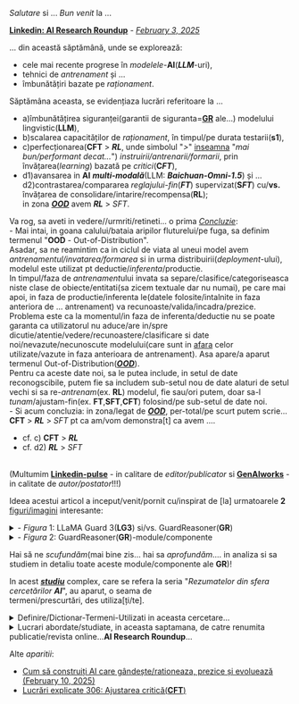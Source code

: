 *Salutare* si ... *Bun venit* la ...  

 [**Linkedin: AI Research Roundup**](https://www.google.com/search?q=AI+Research+Roundup&rlz=1C1CHBF_enRO1132RO1132&oq=AI+Research+Roundup&gs_lcrp=EgZjaHJvbWUyBggAEEUYOTIGCAEQRRg8MgYIAhBFGDwyBggDEEUYPNIBCTE3NTBqMGoxNagCCLACAQ&sourceid=chrome&ie=UTF-8) - <a href="https://arxiv.org/html/2501.18492"><i>February 3, 2025</i></a>

... din această săptămână,  unde se explorează:
 - cele mai recente progrese în *modelele*-**AI**(***LLM***-uri),
 - tehnici de *antrenament* și ...
 - îmbunătățiri bazate pe *raționament*. 

Săptămâna aceasta, se evidențiaza lucrări referitoare la ...
 - a)îmbunătățirea siguranței(garantii de siguranta=[**GR**](https://powerdrill.ai/discover/summary-guardreasoner-towards-reasoning-based-llm-cm6l9025xl1x507s3cdkjvx16) ale...) modelului lingvistic(**LLM**),
 - b)scalarea capacităților de *raționament*, în timpul/pe durata testarii(**s1**),
 - c)perfecționarea(**CFT** > ***RL***, unde simbolul "*>*" [inseamna](https://fliphtml5.com/okzbn/guim/DIDACTICA_MATEMATICII_-_Monica_Purcaru.pdf_%C2%B7_versiunea_1_%281%29/) "*mai bun/performant decat...*") *instruirii/antrenarii/formarii*, prin învățarea(*learning*) bazată pe *critici*(**C*FT***),
 - d1)avansarea in **AI** ***multi-modală***(LLM: ***Baichuan-Omni-1.5***) și ...<br/>d2)contrastarea/compararea *reglajului-fin*(***FT***) supervizat(**S*FT***) cu/**vs.** învățarea de consolidare/intarire/recompensa(**RL**); <br/>in zona [***OOD***](https://encord.com/blog/what-is-out-of-distribution-ood-detection/) avem ***RL*** > *SFT*. 

Va rog, sa aveti in vedere//urmriti/retineti... o prima <ins>*Concluzie*</ins>:
<br/> - Mai intai, in goana calului/bataia aripilor fluturelui/pe fuga, sa definim termenul "**OOD** - Out-of-Distribution".
<br/>Asadar, sa ne reamintim ca in ciclul de viata al uneui model avem *antrenamentul/invatarea/formarea* si in urma distribuirii(*deployment*-ului), modelul este utilizat pt deductie/*inferenta*/productie.
<br/>In timpul/faza de *antrenament*ului invata sa separe/clasifice/categoriseasca niste clase de obiecte/entitati(sa zicem textuale dar nu numai), pe care mai apoi, in faza de productie/inferenta le(datele folosite/intalnite in faza anteriora de ... antrenament) va recunoaste/valida/incadra/prezice.
<br/>Problema este ca la momentul/in faza de inferenta/deductie nu se poate garanta ca utilizatorul nu aduce/are in/spre dicutie/atentie/vedere/recunoastere/clasificare si date noi/nevazute/necunoscute modelului(care sunt in <ins>afara</ins> celor utilizate/vazute in faza anterioara de antrenament). Asa apare/a aparut termenul Out-of-Distribution([***OOD***](what-is-out-of-distribution-ood-detection)).
<br/>Pentru ca aceste date noi, sa le putea include, in setul de date reconogscibile, putem fie sa includem sub-setul nou de date alaturi de setul vechi si sa re-*antrenam*(ex. **RL**) modelul, fie sau/ori putem, doar sa-l *tunam*/ajustam-fin(ex. **FT**,**SFT**,**CFT**) folosind/pe sub-setul de date noi.
<br/> - Si acum concluzia: in zona/legat de [***OOD***](https://arxiv.org/pdf/2308.10261), per-total/pe scurt putem scrie... **CFT** > ***RL*** > *SFT* pt ca am/vom demonstra[t] ca avem ....<br/>

  - cf. c)  **CFT** > ***RL***
  - cf. d2) ***RL*** > *SFT*

<br>(Multumim [**Linkedin-pulse**](https://www.linkedin.com/pulse/ai-research-roundup-safety-scaling-multimodal-breakthroughs-dynuf) - in calitare de *editor/publicator* si [**GenAIworks**](https://www.linkedin.com/company/genaiworks/?lipi=urn%3Ali%3Apage%3Ad_flagship3_pulse_read%3Bqdtvwz5hT727bPTetmJkQA%3D%3D) - in calitate de *autor/postator*!!!)

Ideea acestui articol a inceput/venit/pornit cu/inspirat de [la] urmatoarele **2** [figuri/imagini](https://arxiv.org/html/2501.18492) interesante:

<details>
 <summary> - <i>Figura</i> 1: LLaMA Guard 3(<b>LG3</b>) si/vs. GuardReasoner(<b>GR</b>)</summary>
 
<img src="https://github.com/user-attachments/assets/ad261a21-29e0-4ecd-ad37-eb8249703cf5" width="95%" height="auto"><a href="https://arxiv.org/html/2501.18492"><br/>LLaMA Guard 3(LG3) si GuardReasoner([**GR**](https://www.youtube.com/watch?v=T253JQcwWNo&ab_channel=AIPapersDecodedPodcast))</a></img>

 - Figura 1: Demonstrații ale **LLaMA Guard 3(LG3)** (partea stângă) și GuardReasoner([**GR**](https://arxiv.org/html/2501.18492v1)) (partea dreaptă), concentrându-se în principal pe 3 aspecte/caracteristici:
    - (1) performanță(safe=siguranță vs. harmful=dăunător/păgubos/fără siguranță/nesigur; măsurarea scorului asupra predictiei: [**F1**-***score***](https://en.wikipedia.org/wiki/F-score)),
    - (2) explicabilitate(prezenta sau/ori/vs. nu/inexistenta...explicatiilor/rationamentului/demonstratiei sau pasilor/modului de gandire/schema sau arhitectura cognitivă) și
    - (3) generalizare(tendinta de a fi categorial/prezinta si incadreaza-in anumite clase invatate sau/ori/vs.... nu/fara categorisire/necategorisit).
<br/>Eșantionăm acest caz din WildGuardTest (Han și colab.,2024) set de date.


Asadar *Figura 1* ne arata o evaluare-comparativa!

</details>
<details>
 <summary> - <i>Figura</i> 2: GuardReasoner(<b>GR</b>)-module/componente</summary>
 
<img src="https://arxiv.org/html/2501.18492v1/extracted/6167045/7_overall.png" width="95%" height="auto"><a href="https://arxiv.org/html/2501.18492v1/extracted/6167045/7_overall.png">GuardReasoner</a></img>

 - Figura 2: GuardReasoner([**GR**](http://paperreading.club/page?id=280945)) constă/este alcatuit din trei(**3**) module/componente: 

  - (1) Reasoning Data Synthesis([**RDS**](https://aclanthology.org/2024.lrec-main.900.pdf)),
  - (2) Reasoning-SFT(ℳ [**R-SFT**](https://sebastianraschka.com/blog/2025/understanding-reasoning-llms.html)) și
  - (3) Hard Sample DPO([**HS-DPO**](https://www.threads.net/@theturingpost/post/DFgdZq7MRJ_)).

Hai sa analizam pe rand (sa despicam firu' in 3 ! :) aceste componente ...

   - (1) În primul rând(**RDS**), **GPT-4o** este folosit pentru a crea/genera/sintetiza date de raționament([***GuardReasonerTrain***](https://github.com/yueliu1999/GuardReasoner/blob/main/train/README.md)) introducând promptul utilizatorului, răspunsul modelului țintă și adevărul de la sol/fata locului.
   - (2) Apoi, modelul de bază este antrenat de **R-SFT** pe acest set de date(sintetizat/generat cu ***RDS*** la pasul 1 al conductei de procesare, **GR**-pipeline) pentru a dezvolta modelul de raționament ℳ<sub><b>R-SFT</b></sub>
   - (3)ℳ<sub><b>R-SFT</b></sub> produce **k**-ieșiri pentru a identifica eșantioanele ambigue cu răspunsuri atât corecte, cât și incorecte.
     <br/>Diferite modele de raționament, care sunt antrenate pe diferite subseturi ale datelor de raționament, sunt utilizate pentru a îmbunătăți diversitatea acestor eșantioane și se aplică o abordare de ansamblu.
     <br/>În cele din urmă, **HS-DPO** este efectuat pe aceste eșantioane ambigue, selectând rezultate corecte ca date pozitive și pe cele incorecte ca date negative, cu accent pe eșantioane dure prin ponderarea celor cu mai multe erori.
     <br/>În acest fel, îl ghidăm pe ***GuardReasoner*** să învețe să raționeze.

</details>

Hai să ne *scufundăm*(mai bine zis... hai sa *aprofundăm*.... in analiza si sa studiem in detaliu toate aceste module/componente ale **GR**)!

In acest [***studiu***](https://www.linkedin.com/pulse/ai-research-roundup-safety-scaling-multimodal-breakthroughs-dynuf/) complex, care se refera la seria "*Rezumatelor din sfera cercetărilor **AI***", au aparut, o seama de <br/>termeni/prescurtări, des utiliza[ți/te].

<details>
 <summary>Definire/Dictionar-Termeni-Utilizati in aceasta cercetare...</summary>

<hr/>

Pentru inceput, in vederea intelegerii, cu usurinta, a acestui articol/săptămânal, vom trece in revistă, cativa dintre termenii utilizati:

<details>
 <summary><b>LLM</b> & <b>VML</b></summary>

 <hr/>
 
 - [**LLM**](https://en.wikipedia.org/wiki/Large_language_model) - Large Language Model = Modele mari de Limbaj(scalate la diverse marimi/scale/scalari **1B**, **3B**, **8B**, **...**).
   <br/>Un *model de limbă/Limbaj mare* (**LLM**) este un tip de model de învățare automată(**ML**) conceput pentru sarcini de procesare a limbajului natural(**NLP**), cum ar fi generarea limbajului.
   <br/>**LLM**-urile sunt modele lingvistice cu mulți parametri și sunt instruite/antrenate/invatate/formate cu învățare auto-supravegheată([**SAL**](https://en.wikipedia.org/wiki/Supervised_learning)) pe o cantitate mare de text.<br/>
 
 - [**VML**](https://encord.com/blog/vision-language-models-guide/) - Vision-Language Models = Modele Vizuale de Limbaj .<br/>
 Aceste modele(**VML**) pot procesa și înțelege modalitățile de limbaj (text) și viziune (imagine) simultan pentru a efectua sarcini avansate de limbaj-viziune/vizual, cum ar fi *răspunsul la întrebări vizuale* ([**VQA**](https://vision-explorer.allenai.org/visual_question)), *subtitrărea imaginilor* și *căutarea text-la-imagine*;
 <br/> Aceste modele pot fi folosite(in mod repetat/recursiv) si in cazul *video*/*videoclip*-urilor, dat fiind faptul ca un *video* este o insiruire de mai multe cadre/imagini(*sprite*-uri). Deci video=**{**imagini**}**.

<hr/>

</details>

<details>
 <summary><b>FT</b> & <b>SFT</b> & <b>CFT</b>, <b>RL</b>, <b>OOD</b></summary>

 <hr/>
 
 - [**FT**](https://en.wikipedia.org/wiki/Fine-tuning_(deep_learning)) = Fine-Tuning = reglare/Tunare-Fina.
   <br/>În *învățarea-profundă*([**DL**](https://en.wikipedia.org/wiki/Fine-tuning_(deep_learning))) , *reglarea-fină*([**FT**](https://www.linkedin.com/pulse/building-fine-tuning-large-language-model-generative-ai-tazkera-haque-y8bcc/)) este o abordare/varianta a *transferului-de-învățare*, varianta în care, *parametrii-unui-model*(**LLM**) de *rețea-neuronală*([**NN**](https://en.wikipedia.org/wiki/Neural_network)) **pre-antrenată**, sunt antrenați/invațați/acordați/modificați/ajustați, pe/la *date-<ins>noi</ins>*.
   <br/>*Reglarea-fină*([**FT**](https://www.google.com/search?sca_esv=744faba34f407743&rlz=1C1CHBF_enRO1132RO1132&sxsrf=AHTn8zrr0TLZFmUEEwoawJ0AwF5IOI0fkA:1738759617183&q=.avi+fine+tuning+ai+model+llm&udm=2&fbs=ABzOT_BYhiZpMrUAF0c9tORwPGls0vqphpL9nGKy0PrLJqseLh0EQ6IW_YF9DHIKeRA2FImZJj7_nGLmr0IdZilOghZzNgMFk3aJ_aCLgBcYPfMMnTtkxvIFSifbF8fUw2Jv7wsjn4EFAru9uCvKItEWlh6Msc2bc_waqIcpbvO3hgkPwNEnEn1FFfLcV0CGEYhkFgRYo-ax&sa=X&ved=2ahUKEwih1tOqyKyLAxVcVfEDHfgkAi0QtKgLegQIDBAB&biw=1920&bih=911&dpr=1)) se poate face pe <ins>întreaga</ins> *rețea-neuronală*(**NN**), sau doar pe un *<ins>subset-de-straturi</ins>* ale *acesteia*(**NN**), caz în care, *straturile*, care *<ins>nu</ins> sunt reglate-fin*(**FT**), sunt „*înghețate*”(adică, acele *straturi*, [rămân](https://dexonline.ro/definitie/r%C4%83m%C3%AEn/701200) *<ins>ne</ins>modificate*/*<ins>nu</ins> sunt modificate*, în timpul *retro-propagarii*).
   <br/>Un *model*(**LLM**) poate fi, de asemenea, *<ins>mărit</ins>* cu „*adaptoare*”, care constau din/au mult-mai-puțini *parametrii*, decât *modelul-original*(**LLM**) și  care(**LLM**), apoi este reglat-fin(**FT**), într-un mod eficient(*Parameter-Efficient-Fine-Tuning*=**PEFT**), din punct de vedere(d.p.d.v.) al *parametrilor* sai, prin reglarea/ajustarea/acordarea *greutăților-adaptoarelor*(a se vedea si... Implementarea/ajustarea-**PEFT** eficienta prin *Low-Rank Adaptation*=**LoRA**) și/dar lăsând, restul *greutăților-modelului*(**LLM**), *înghețate(neschimbate)*.<br/>

[***Note***](https://developers.cloudflare.com/workers-ai/):

<details>
 <summary> - despre...metoda-<b>FT</b>, <b><ins>LoRA</ins></b></summary> 

 <hr/>

  - [Low-Rank Adaptation ↗ Adaptare de rang scăzut(**LoRA**)](https://blog.cloudflare.com/fine-tuned-inference-with-loras) este o metodă-specifică de reglare-fină(**FT**), care poate fi aplicată la diferite arhitecturi de model, nu doar **LLM**-urilor.
<br/>Este obișnuit ca greutățile modelului pre-antrenate să fie direct modificate sau îmbinate cu greutăți suplimentare de reglare-fină(**FT**) în metodele tradiționale de reglare-fină(**FT**).
<br/>**LoRA**, pe de altă parte, permite ca greutățile de reglare-fină(**FT**) și modelul pre-antrenat să rămână separate, iar modelul pre-antrenat să rămână neschimbat.
<br/>Rezultatul final este că puteți antrena *anumite* modele(incluzand aici si sub-categoria **LLM**-uri... si numai daca acestea *poseda* aceasta capabilitate..!) pentru...
    - a fi mai *precise* la anumite sarcini(**tasks***), cum ar fi generarea-de-cod,
    - a avea o anumită *personalitate* sau pentru...
    - generarea de imagini într-un anumit *stil*.

<br/>**LoRA** poate fi privita ca o *capabilitate/caracteristica/facilitate/optiune*, pe zona de competenta, **FT**,  atribuita/a unui model sau **LLM**.
<br/>Astfel, putem afirma/infirma despre un model/**LLM** ca poseda/prevede sau nu **LORA**...sau cu alte cuvinte, am mai putea spune ... "{cutare model/**LLM**) este **LoRA Enabled**

<hr/>

</details>

si separat/suplimentar, ...

<details>
 <summary> - despre facilitatea... <b><ins>Function-calling</ins></b></summary>

<hr/>
 
  - [**Function-calling ↗ Apelarea funcției**](https://developers.cloudflare.com/workers-ai/function-calling/) le permite oamenilor să utilizeze modele-de-limbaj-mari (**LLM**) și să utilizeze *răspunsul/iesirea* modelului(**LLM**-ului) pentru a executa-*funcții* sau a interacționa-cu *API*-*uri-externe.
<br/>Dezvoltatorul definește de obicei un set-de-*funcții* și schema-de-intrare(in joc/rol) necesară pentru fiecare *funcție* in parte, pe care o numim **tools**.
<br/>Apoi, modelul(**LLM**-ul) înțelege în mod inteligent, când trebuie să efectueze un apel-de-instrument(**Function-calling** of **tool**) și returnează o *ieșire-JSON*(*raspuns*) pe care utilizatorul trebuie să o alimenteze către o altă *funcție* sau *API*.
<br/>În esență, **Function-calling/Apelarea-funcției** vă permite să efectuați <ins>acțiuni(descrise de *functii**)</ins> cu **LLM**-uri executând *cod* sau efectuând apeluri-*API* suplimentare.

<br/>***Function-calling*** este o *capabilitate/caracteristica/facilitate/optiune* atribuita/a **LLM**-ului, adica spunem... "{cutare-**LLM**} are sau nu are facilitatea **Function-calling**" sau uneori, mai putem spune, in urmatorul fel .... "{cutare-**LLM**} [nu] este **Function-calling Enabled**"  

<hr/>

</details>

<br/>
   
 - [**SFT**](https://huggingface.co/docs/trl/sft_trainer) = Supervised Fine-Tuning = reglare-Fină Supravegheată(Etichetată/Clasificată/Categorisită corespunzator).
   <br/>*Tunajul/Reglajul-fin(**FT**) supravegheat*(**S*FT***) este utilizat, în mod obișnuit, pt **antrenarea** *model*elor de limbaj(**LLM**), in a <ins>imita</ins>|<ins>cauta</ins>&<ins>reda</ins> *răspunsurile*-*adnotate*(etichetate), la instrucțiunile/regulile/cerintele/task-urile date/incredintate/cerute.<br/>



 - [**CFT**](https://arxiv.org/pdf/2501.17703?) = Critique Fine-Tuning = reglare-Fină Critică.
   <br/>*Tunarea/Reglarea-Fină(**FT**) Critică*([**C*FT***](https://www.youtube.com/watch?v=GN-vfsgymOk&ab_channel=Keyur)), este o strategie, în care *model*ele(**LLM**), învață să *critice*(se face o analiză profundă pt. a găsi un răspuns/o etichetare tranșant[ă]), răspunsurile zgomotoase(care d.p.d.v al sarcinii, sunt...partial|>**100%** sau total|=**100%** greșite/incorecte=adica raspunsurile care au/poseda un **grad**=**procent**=**?** ***%*** de **incorectitdine**), mai degrabă/în loc să/decât să le *imite*... pe cele corecte(total-corecte=**100%** *corecte* = **0%** *incorecte*).
    <br/>Inspirat de *învățarea-umană*(procese care pun accent pe gândirea critică), [**C*FT***](https://github.com/TIGER-AI-Lab/CritiqueFineTuning) încurajează analiza mai profundă și nenuanțat(ă) - de înțelegere — trăsături adesea trecute cu vederea de către standardul **S*FT***(**C*FT*** > **S*FT***).
    <br/>Asadar,  Critique Fine-Tuning (**C*FT***) - propune o schimbare de paradigmă, în formarea LLM-ului, în care modelele, *învață* să <ins>critice</ins>, mai degrabă *decât*, să <ins>imite</ins>!
<hr/>

 - [**RL**](https://en.wikipedia.org/wiki/Reinforcement_learning)  = Reinforcement Learning = învățăre prin consolidare/întărire(cu o recompensă bazată pe rezultate).
   <br/>*învățare prin întărire* -este un termen provenit din- psihologie(a se vedea subiectele [*întărire*](https://en.wikipedia.org/wiki/Reinforcement) și [*condiționare operantă*](https://en.wikipedia.org/wiki/Operant_conditioning)).
   <br/><br/>Încadrarea tipică a unui scenariu de *învățare prin întărire*([**RL**](https://en.wikipedia.org/wiki/Reinforcement_learning)):<br/>
   - un [agent](https://upload.wikimedia.org/wikipedia/commons/thumb/1/1b/Reinforcement_learning_diagram.svg/500px-Reinforcement_learning_diagram.svg.png) întreprinde **acțiuni** într-un *mediu*, care sunt
     - interpretate/evaluate/observate/recompensate/[răsplătite](https://dexonline.ro/definitie/par%C3%A0nd%C4%83r%C4%83t/534761) ca-o/într-o <ins>*recompensă*</ins> și
     - reprezentate de o *stare*,
     care sunt transmise <ins>agentului</ins>.

   *Învățarea prin consolidare*(**RL** ) este o zonă interdisciplinară a **învățării automate(ML**)** și a **controlului optim**, preocupată de(care se ocupa de_ modul în care un <ins>agent-inteligent</ins> ar trebui să ia **acțiuni** într-un *mediu-dinamic* pentru a maximiza un <ins>*semnal-de-recompensă*</ins>.
   <br/>*Învățarea prin consolidare/intarire*(**RL**) este una dintre cele trei(3) paradigme/modele/posibilitati/variante de bază(principale) ale ***învățării automate(ML)***, alături de **învățarea-Supervizată/Supravegheată/Etichetată**(**SL** = *Supervised-Learning*) și de **învățarea-neSupravegheată/nesupervizată/neEtichetată**(**unSL** = *unSupervised-Learning*). Asadar, In **ML**, avem deci 3 paradigme de invatare, clasice/traditionale : {**RL**,**SL**,**unSL**}( <br/>

<hr/>

  - [**OOD**](https://paperswithcode.com/task/ood-detection) = ***Out***-*Of*-**Distribution** = ([detectia](https://www.sciencedirect.com/science/article/abs/pii/S0950705125000231)) în(*Of*)-afara(***Out***)-Distribuției(**Distribution**).
   <br/>*Detectarea Out of Distribution*([**OOD**](https://www.unitbv.ro/documente/cercetare/doctorat-postdoctorat/sustinere-teza/2022/CIUȘDEL_COSTIN/CiusdelC_rezumat_RO.pdf)) este sarcina de a *detecta-instanțe-de-date-textuale*, care *nu aparțin distribuției*, pe care a fost *instruit/invatat/antrenat/format* **clasificatorul**.
   <br/>***Datele***-**OOD** sunt adesea denumite ***date***-„*nevăzute*”, deoarece *model*ul(**LLM**-ul) nu le-a *întâlnit/văzut* în timpul **antrenament***ului*.<br/>
   <br/>*Detectarea-**OOD*** este de obicei efectuată prin **antrenarea/invatarea/formarea** unui *model*(**LLM**), pentru a distinge între ***datele***-*în*-*Distribuție*(**ID = In-Distribution**), pe care *model*ul(**LLM**-ul) le-a *văzut* în timpul *antrenamentului* și **datele**-**OOD**, pe care <ins>*nu*</ins> le-a *văzut*.
   <br/>Acest lucru poate fi realizat folosind o varietate de *tehnici*, cum ar fi ***antrenarea***(separat/ă) a unui ***detector***-**OOD**,  ori ***modificarea***-**arhitecturii** sau modificarea [**funcției-de-pierdere**](https://ro.eitca.org/artificial-intelligence/eitc-ai-adl-advanced-deep-learning/advanced-computer-vision/convolutional-neural-networks-for-image-recognition/what-is-the-mathematical-formula-for-the-loss-function-in-convolution-neural-networks/), a modelului(**LLM**-ului), pentru a-l face(pe **LLM**), mai sensibil/senzorial/dependent, la ***datele***-**OOD**.<br/>  

 <hr/>
 
</details>   

<details>
 <summary><b>GR</b> & <b>GRT</b></summary>

 <hr/>
 
 - [**GR**](https://huggingface.co/papers/2501.18492) = [GuardReasoner](https://arxiv.org/html/2501.18492v1) = *model* de *Gardă* bazat pe *Raționament*(metodologia *GuardReasoner*; se trece de la ***imitatie*** la **garantii**).
   <br/>Pe măsură ce **LLM**-urile influențează, din ce în ce mai mult, siguranța aplicațiilor critice, asigurarea siguranței acestora, folosind balustrade/protectii, rămâne o provocare cheie/importanta.
   <br/>Această lucrare, propune *GuardReasoner*(**GR**), o nouă protecție pentru **LLM**, prin ghidarea/orientarea/formarea *model*ului de gardă***GM**), pentru a *învăța* să **raționeze**.
   <br/><br/> Concret: 
   <br/>-Creăm mai întâi *setul-de-date(dataset)* <ins>*GuardReasonerTrain*(**GRT**)</ins>, care constă din ***127K***-*mostre/esantioane* cu ***460K***-*pași-de-raționament*(*detaliați*).
   <br/>-Apoi, introducem raționamentul ***SFT*** pentru a <ins>debloca</ins> capacitatea de *raționament* a *model*elor de gardă(**GM**).
   <br/>-În plus, prezentăm un *eșantion-dur/dificil* de **DPO**(Direct Preference Optimization), pentru a le(**GM**-urilor) <ins>consolida/intari</ins> și mai mult, capacitatea de *raționament*.
   <br/><br/>În acest fel, *GuardReasoner*(**GR**) obține *performanțe mai bune*, in zona de *explicabilitate/descriere* și de *generalizare/necategorisire*.
   <br/>Experimente și analize ample pe ***13*** *etape-de-referință*, a ***3*** *sarcini-de-protecție*, demonstrează superioritatea acestuia(**GR**).
   <br/>În mod remarcabil, **GuardReasoner**-**8B**(**GR-8B**) depășește/intrece(ca performanta masurata(, *model*ul **GPT-4o+[CoT](https://learnprompting.org/docs/intermediate/chain_of_thought?srsltid=AfmBOopAoMbWL-h_oQrVQeHttPd3ZF9xB1c7nxBfe91RvbFJuLaDek9C)**, cu **5,74%** și *model*ul 
   <br/>**LLaMA Guard 3**-**8B**, cu **20,84%**, in ceea ce priveste, *scorul*-**F1**(în *medie*=*avg-F1*).
   <br/>Au fost lansate/furnizate *datele-de-antrenament/train-dataset*, *codul-sursa* și *modelele*-cu-diferite-scale*(**1B**, **3B**, **8B**) ale/din cadrul [GuardReasoner](https://github.com/yueliu1999/GuardReasoner/).<br/>

 - [**GRT**](https://huggingface.co/datasets/yueliu1999/GuardReasonerTrain) = GuardReasonerTrain = Setul de antrenare/antrenament(**train**) al modelului *GuardReasoner*([**GR**](https://github.com/yueliu1999/guardreasoner))
<br/>*GuardReasonerTrain* sunt *datele-de-instruire/train(dataset/ds-ul)* pentru **R-SFT** ale *GuardReasoner*([Cod](https://github.com/yueliu1999/GuardReasoner/): **GR**), așa cum este descris în lucrarea "[**GuardReasoner**](https://huggingface.co/papers/2501.18492): [***Towards Reasoning-based LLM Safeguards***](https://huggingface.co/papers/2501.18492)".
<br/>Iata aici modul de utilizare al acestui *GRT-dataset*(**GRT-ds**):
<pre>
  <code>
      from datasets import load_dataset
      
      # Login using e.g. `huggingface-cli login` to access this dataset
      ds = load_dataset("yueliu1999/GuardReasonerTrain")
  </code>
 </pre>

 
 <hr/>

 </details>

  <details>
 <summary><b>RDS</b> , <b>R_SFT</b></summary>

 <hr/>
 
 - [**RDS**](https://arxiv.org/abs/2403.02333) = Reasoning Data Synthesis = Sinteza Datelor de Raționament
   <br/>[*RDS*](https://arxiv.org/pdf/2403.02333) este un mod/o varianta/un modul/o varianta de abordare privind instruirea/invatarea/formarea/antrenarea pt indeplinirea sarcinilor-AI, in conformitate cu  metodologia *GuardReasoner*(**GR**).
   <br/> Sintetizarea/Generarea/Crearea datelor(noi) de raționament([RDS](https://arxiv.org/html/2412.08864v1)) de înaltă calitate, pentru formarea continuă, s-a dovedit a fi eficientă, în îmbunătățirea performanței, modelelor lingvistice mari(**LLM**).
   <br/> Cu toate acestea, abordările sintetice anterioare se luptă să extindă cu ușurință datele și să suporte costuri mari în urmărirea calității înalte.
   Va propun, spre intelegere, un caz de utilitate/o [lucrare-auxiliara](https://arxiv.org/pdf/2403.02333)...desigur, cu referinte catre *RDS*.
   <br/> În această [lucrare](https://arxiv.org/pdf/2403.02333), se propune **GSDP**(Graph-based Synthetic Data Pipeline), un cadru economic și scalabil, pentru sinteza datelor de raționament, de înaltă calitate.
   <br/> Inspirați de *graficele/grafurile/reteaua de cunoștințe/cunoaștere*, s-a extras *puncte de cunoștințe*, din *datele-semințe*, și s-a construit un *grafic/graf/retea-de-relații*, cu/intre *punctele de cunoaștere/cunoștințe*, pentru a explora interconexiunile/relatiile lor.
   <br/>Sa ne reamintim faptul ca, un [graf](https://ro.wikipedia.org/wiki/Graf) are relatii=muchii si noduri/puncte.
   <br/> Explorând *relațiile implicite, dintre cunoștințe*, aceasta metoda/model(**GSDP**), realizează de 255 ori(×), *extinderea/extrapolarea/cresterea* datelor.
   <br/> În plus, **GSDP**, condus de modele open-source, realizează o calitate a sintezei, comparabilă cu **GPT-4-0613**, menținând în același timp, costuri cu/de 100 ori(×), mai mici.
   <br/> Pentru a aborda, cea mai dificilă sarcină de raționament matematic, se prezentă setul de date(dataset/ds) ***GSDP-MATH***, care cuprinde peste ***1,91 milioane*** de perechi(*problema și răspuns(**QA**)*) matematice.
   <br/> După reglajul-fin(**FT**) pe ds-ul***GSDP-MATH***, modelul(LLM-ul) **GSDP-7B**(bazat pe LLM-ul de baza/de inceput/de plecare, **Mistral-7B**) atinge o precizie de **37,7%** la/pe benchmark-ul **MATH** și de **78,4%** pe/la benchmark-ul **GSM8K**, demonstrând eficacitatea acestei metode( **GSDP**).
   <br/> *Setul de date* și *modelele instruite* în această [lucrare]((https://arxiv.org/pdf/2403.02333)) sunt disponibile.

<hr/>

 - [**R-SFT**](https://www.invisible.co/blog/what-is-supervised-fine-tuning) = Reasoning Supervised Fine-Tuning = reglaj-Fin Supravegheat bazat pe/de Raționament(Reasoning: mod/modul/model de gândire-asemănătoare omului);
   <br/>Capacitatea/Abilitatea de a raționa, este crucială/extrem de importantă, pentru **LLM**-uri, permițându-le, să ***imite***, modelele de gândire, asemănătoare omului.
   <br/>[*R-SFT*](https://arxiv.org/pdf/2403.02333), este un mod/o varianta/un modul de abordăre, privind instruirea/invatare/formarea/antrenarea, pt indeplinirea sarcinilor(***tasks***)-**AI**, in conformitate cu  metodologia GuardReasoner(**GR**).
   <br/><br/> De ce este atât de importantă reglarea-fină(*FT*) supravegheată(*SFT*)?<br/>
<br/> Prețuiește *calitatea*datelor -asupra/in/vs.- dauna *cantității* de date<br/>
<br/>În primele zile ale **AI**, *cantitatea* de date domina.
<br/>Cu cât sunt mai multe date, cu atât performanța este mai bună – sau așa părea.
<br/>Dar, pe măsură ce modelele de bază continuă să crească în sofisticare, volumul de date(de unul singur/de la sine putere) nu mai garantează *relevanța* sau *utilitatea*.
<br/>De fapt, *cantitățile* excesive de date generice, pot dilua *performanța* unui model.<br/>
<br/>Acum, companiile care doresc să construiască produse *AI* diferențiate și de înaltă performanță își schimbă atenția către date țintite, de înaltă calitate — rolul exact al reglajului supervizat îl umple.
<br/>Reglarea-fină(*FT*) supravegheată(*SFT*) funcționează prin *antrenarea* modelelor pe *date-organizate*, specifice sarcinii, făcându-le adepți în manipularea aplicațiilor din lumea reală, cu impact ridicat.<br/>
<br/>Datele de înaltă calitate și diverse nu numai că îmbunătățesc *raționamentul* modelului, ci îi ajută pe modele să învețe nuanțe complexe, specifice sarcinilor.
<br/>Prin restrângerea a ceea ce contează, reglarea-fină(FT), optimizează modelele, pentru rezultate puternice și concentrate.<br/>

<hr/>

</details>

<details>
 <summary><b>DPO</b> & <b>HS-DPO</b></summary>

 <hr/>
 
 - [**DPO**](https://arxiv.org/abs/2305.18290) = Direct Preference Optimization = Optimizarea Directă a Preferințelor(pt mostre/esantioane/samples).
   <br/>În timp ce, *modelele lingvistice*(***LM***)-*nesupravegheate*(***unSLM***), la scară largă(**LLM**),adica **unSLLM**, *învață* cunoștințe generale ale lumii, marginea și unele abilități de *raționament*, iar obținerea unui *control-precis al comportamentului-lor*(**unSLLM**) este dificilă(din cauza naturii complet nesupravegheate a pregătirii lor).
<br/>Metodele de *dobândire/învațare* existente, a unei astfel de direcții(*nesupravegheate*), colectează etichete umane (de-o calitate relativă),atunci cand doriti să modelați generațiile și să ajustați ***LM***-ul-nesupravegheat(**unSLM**-ul), pentru a se alinia cu aceste preferințe, de multe ori, folosind/cu *învățare prin consolidare/intarire/recompensa(RL)* din *feedbackul(HF)*(recompensate de catre noi oamenii, ca urmare a raspunsului/rezultatului obtinut)-*uman*(***RLHF***).
<br/>Cu toate acestea, [***Reinforcement Learning from Human Feedback(RLHF)***](https://arxiv.org/html/2312.11819v2), este o procedură complexă și adesea instabilă, potrivită, mai întâi, unui *model-de-recompensă*(**RL**) care reflectă *preferințele umane*, și apoi, reglajului ***LM***ului-mare(**LLM**-ului) *nesupravegheat*(**unSLLM**), folosind *învățarea prin întărire*(**RL**), pentru a maximiza această *recompensă*, estimată, fără a devia, prea departe, de modelul original.
<br/>În această [lucrare](https://arxiv.org/abs/2305.18290), se introduce, o nouă parametrizare, a modelului de recompensă(**RL**), în/adusa ***RLHF***-ului, care permite, extragerea *optimu*lui corespunzător politicii în formă închisă, permițându-ne să rezolvăm, problema standardului ***RLHF***, doar cu o pierdere simplă/inerenta de *clasificare*(din cauza ca, procesul de clasificare, din perspectiva umana, in practica, este greoi in a-l efectua, cu o foarte mare precizie / exactitate).
<br/>Algoritmul rezultat, pe care îl numim *Direct Preference Optimization*([*DPO*](https://arxiv.org/pdf/2305.18290)), este stabil, performant și ușor din punct de vedere(d.p.d.v.) computațional(al calcului), eliminând necesitatea, eșantionării din ***LM**, în timpul reglajului-fin(**FT**), sau necesitatea interpretării *reglajului* **hiper-parametric** *semnificativ*(reglajul unui numar, semnificativ de mare, de parametrii).
<br/>Experimentele noastre arată că, *DPO*-ul se poate regla-fin(**FT**), astfel incat, *LM*-ul să se *alinieze*(controlat/asa cum vrem noi), la preferințele umane, precum și faptul ca, sau,  aceasta *aliniere* se efectuaza/are loc... *mai bine* decât in cazul metodelelor deja existente.
<br/>În special, reglarea-fină(**FT**) cu/bazata pe *DPO*, depășește [***RLHF***](https://arxiv.org/html/2403.10704v1), bazat pe **PPL Quantization([PPQ](https://github.com/OpenPPL/ppq))**, în capacitatea sa, de a controla senzorii-generați și potrivește sau îmbunătățește calitatea răspunsului, în rezumat și dialog, într-o singură tură(dintr-o singura trecere), fiind în același timp, substanțial mai simplu de implementat și instruit/invatat.
<br/>***Note-concluzive/explicative***:
<br/>-***nota1***: studiem/explicam ***Dependenta***, ***PPQ*** *=* [**PPL**](https://huggingface.co/docs/transformers/perplexity)(*Q*), unde avem urmatoarea explicatie:
<br/>   Perplexitatea([**PPL**](https://github.com/ggerganov/llama.cpp/discussions/4110)) este o măsurătoare foarte aproximativă pentru a vedea cât de multă [cuantificare](https://dexonline.ro/definitie/cuantificare/definitii)(Quantization) modifică de fapt rezultatul final al modelului;
<br/>         adica PPQ = PPL-Quantization(Q) = rezultat=fctie(Quantization) = dependenta: rezultat(Quantization) = PPL(Q).
<br/>-***nota2***: studiem/explicam ***Comparatia***, **FT** *vs.* **RLHF**, unde avem urmatoarea situatie:
<br/>   *vechi*: **RLHF** *bazata pe* ***PPQ***,  adica unde avem *dependenta*:  **RLHF**(*PPQ*)
<br/>   *nou*:   **FT**   *bazata pe* ***DPO***,  adica unde avem *dependenta*:  **FT**(*DPO*)     --- ***este mai bun/castigator/winner***!!! ---

 - [**HS-DPO**](https://www.threads.net/@theturingpost/post/DFgdZq7MRJ_) = Hard-Sample Direct Preference Optimization = ExempleDificile - Optimizarea Directă a Preferințelor pentru esantioanele/[mostrele](https://www.google.com/search?q=mostre+sau+monstre&rlz=1C1CHBF_enRO1132RO1132&oq=mostre+sau+monstre&gs_lcrp=EgZjaHJvbWUyCQgAEEUYORiABDIKCAEQABgKGBYYHjIKCAIQABiABBiiBNIBCTYwMzhqMGoxNagCCLACAQ&sourceid=chrome&ie=UTF-8) dure/dificile(mostre/exemple/esantioane/probe destinate invatarii/antrenamentului, si care... se află în apropierea graniței/limita de decizie/i);

   <br/>*HS-DPO* este un mod/o varianta/un modul/o varianta de abordare privind instruirea/invatare/antrenarea pt indeplinirea sarcinilor-AI, in conformitate cu metodologia GuardReasoner(**GR**).
   <br/> Metoda/Tehnica/Abordarea *HS-DPO*=ExempleDificile(HS)-Optimizarea Preferințelor Directe(DPO), pentru eșantionare(*S*ampling), se caracterizeaza prin urmatoarele aspecte:
<br/> • GuardReasoner(**GR**) *identifică* cele mai dificile/grele/dure(*H*ard) cazuri/exemple/esantioane/mostre/puncte de investigare(samples), adica *identifică* ExempleDificile/HardSamples(*HS*), în care răspunsurile **AI**, conțin *atât* **raționament-corect**, *cât și* **raționament-incorect**(pașii de rationament/rationamentul corect[i] vs./si incorect[i]).
<br/> • Se *antrenează* folosind <ins>mai multe modele de raționament</ins>, fiecare cu puncte forte diferite, pentru a <ins>îmbunătăți acuratețea</ins>.
<br/> • Modelul *compară* <ins>pașii-**buni**-de-raționament</ins> și/cu/vs. <ins>pașii-***răi***-de-raționament</ins>, *învățând să prefere/identifice* pașii/raționamentul **corect/bun[i]** față de cei/in dauna celor **înșelatori/falsi/incorecti**.<br/>

<hr/>

</details>

 <details>
 <summary><b>ST-TS</b></summary>

 <hr/>
 
 - [**ST-TS**](https://arxiv.org/abs/2501.19393) = Simple Test-Time Scaling = Scalarea(crestere/scadere) Simpla a Timpului/Duratei-de-Testare.

Test-time scaling([*ST-TS*](https://arxiv.org/pdf/2501.19393)) este o abordare promițătoare, a modelarii limbajului(**LM**), care folosește compoziția suplimentară, la/pe timpul/momentul/durata-de-testare, pentru a îmbunătăți performanța.

Modelul **o1** al ***OpenAI***, a arătat această capacitate, dar nu a publicat(să-și împărtășească, în mod clar...) metodologia, ducând la multe repli-
eforturi [cationice](https://dexonline.ro/definitie/cationic)(de cautare a etimologiei).

Căutăm, cea mai simplă abordare, de atingere a,  scalarii timpului/duratei-de-testare și mai cautam in plus si un raționament puternic-performa[n]t.

În primul rând, organizăm un mic(small) set/esantion de date/dataset/samples/exemple, **s1K**, de ***1.000 de întrebări***, asociate cu urme(care ne arata modul de gândire) de raționament, bazându-ne pe *trei(3) criterii*, pe care le validăm(verificam), prin ablațiuni(indepartari/taieri/inlaturari de exemple, care nu corespund/indeplinesc cel[or/e] 3 criterii de validare):
   - *dificultate*,
   - *diversitate* și
   - *calitate*.

În al doilea rând, s-a  *<ins>forțat</ins> dezvoltarea bugetului*...de timp/duratei, pus/alocat/prevazut/estimat pentru a controla timpul/durata-de-testare, fie prin... *încheierea*(<ins>forțată</ins>), a procesului de gândire, aferent modelului, sau/ori(la fel de... echi-probabil) fie prin recurgerea la... *prelungirea*(<ins>forțată</ins>) a acestuia(timpului/duratei-de-testare), prin adăugarea de durate/timpi de asteptare(de tip „Așteptați”), de mai multe ori, in/la/pe durata/momentul generar[ii/ea] modelului, atunci când, procesul acesta, încearca să se termine.

Acest lucru, poate duce la/face ca modelul, dublarea/sa-si dubleze verificaril[or/e], atunci cand... se elaboreaza răspunsul acestuia, reparând/corectand adesea, trepte/etape de raționament-incorect/pasi de gândire incorectă.

După reglarea-fină(**FT**) supravegheată(**SFT**), a modelului de limbaj(*LM*) **Qwen2.5-32B-Instruct**,  pe esantionul **s1K** și echipat *<ins>cu</ins> forțarea-bugetului*(modelul acesta imbunatatit), modelul **s1-32B**, la întrebările concursului de matematică, depaseste/intrece modelul **o1-Preview**, cu până la **27%**, pt./pe sarcinile/task-urile/întrebările concursurilor de matematică, ***MATH*** și ***AIME24***.

Mai departe, scalarea **s1-32B**, *<ins>cu</ins> forțarea bugetului*, permite extrapolarea/cresterea performanțelor sale, depășindu-le pe cele ale modelului standard/obisnut, adica cel *<ins>fără</ins> interventie*, in/pe timpul/durata-de-testare, de la **50**% la **57**%, pe/pt. sarcina **AIME24**.

*Modelul*, *datele* și *codul* sunt oferite <ins>open-source</ins>, la adresa: [*https://github.com/simplescaling/s1*.](https://github.com/simplescaling/s1)

<hr/>

</details>

<hr/>

</details>

<details>
 <summary>Lucrari abordate/studiate, in aceasta saptamana, de catre renumita publicatie/revista online...<b>AI Research Roundup</b>... </summary>

<hr/>
 
Acum sa vedem pe scurt(in rezumat), cateva ***lucrari*** abordate în / ***abordări*** din... acest complex [articol/studiu](https://www.linkedin.com/pulse/ai-research-roundup-safety-scaling-multimodal-breakthroughs-dynuf/):<br/>

<details>
 <summary> - <b>a</b>. GuardReasoner(<b>GR</b>)</summary>
 
 <hr/>

 - [a)***GuardReasoner: Towards Reasoning-based LLM Safeguards***](https://media.licdn.com/dms/image/v2/D4D12AQETgqODoeNclw/article-inline_image-shrink_1500_2232/article-inline_image-shrink_1500_2232/0/1738609408068?e=1744243200&v=beta&t=QbYLdtFfZmuj79a0NUd7mvWuec5o8avTPALdZtYAJ5o) / [***GuardReasoner: către garanții LLM bazate pe raționament***](https://arxiv.org/pdf/2501.18492) 
   <br/>Lucrarea prezintă GuardReasoner(**GR**), o nouă protecție pentru **LLM**, concepută pentru a spori siguranța prin etalarea unor capacități de raționament.
   <br/>Autorii creează setul de date GuardReasonerTrain(**GRT**), care cuprinde **127.000** de *mostre*/*esantioane*(samples) cu **460.000** de *pași* detaliați de raționament  și folosesc reglarea-fină(*FT*) supravegheată(*SFT*) de raționament/invatare(**R-SFT**) și optimizarea preferințelor directe ale mostrelor dure/dificile(**HS-DPO**) pentru a îmbunătăți abilitățile de raționament ale modelului. 
<br/><br/>Datele de antrenament/train-ds, codul-sursa și modelele(**LLM**-urile) utilizate, de diferite scale/scalari(**1B**, **3B**, **8B**), sunt open source(sursă deschisă...in vederea studiului, modificarilor...).<br/>
<br/>**LLM**-urile sunt din ce în ce mai integrate în diverse domenii, dar sunt vulnerabile la/unor ***manipulări rău-intenționate***(de unde si termenul de **guard**=garda/garanție!).
<br/>Modelele de gardă(care ofera garanții) existente, deși eficiente, suferă de limitări în performanță, explicabilitate și generalizare(necategorisirea). 
<br/>GuardReasoner(**GR**) abordează aceste probleme prin deblocarea și îmbunătățirea abilităților de raționament ale modelelor de gardă(care ofera garanții de protectie impotriva manipularilor rau-voitoare, atunci cand, antrenarea are loc pe seturi de date inselatoare, sau cu continut compromitator/daunator/dur sau daca vreti abraziv).<br/>
<br/>Experimente și rezultate(studii de  [ablație/indepărtarea](https://dexonline.ro/intrare/abla%C8%9Bie/62)  nocivitații, studii de masurare a eficienței si performanțelor...<br/>
<br/>1. GuardReasoner 8B(**GR-8B**) realizează cele mai bune performanțe în sarcinile de detectare a nocivității prompte și a celei de răspuns, depășind/întrecând/concurând atât modelele open-source(sursă deschisă), cât și cele cu sursă închisă.
<br/>2. GuardReasoner(**GR**) oferă pașii detaliați de raționament, sporind transparența și ajutând la corectarea probelor/mostrelor etichetate greșit.
<br/>3. Modelul(**GR**) funcționează independent de categoriile fixe, recunoscând conținutul dăunător/rau/dur deschis, îmbunătățind astfel generalizarea(necategorisirea).
<br/><br/>[Lucrarea](https://arxiv.org/pdf/2501.18492) evidențiază dezvoltarea unui model de gardă(cum este **GR**) pentru a atenua riscurile potențiale și impactul dăunător al[e]/asupra **LLM**-urilor, contribuind la integrarea mai sigură a **AI** în societate.
<br/><br/>***Retineti*** va rog, *dependenta-terminiologica*: **GR**(***R-SFT***(*SFT*(FT)) , ***HS-DPO***(*DPO*) , ***GRT***).
 <hr/>
 </details>
 
 <details>
 <summary> - <b>b</b>. <b>s1</b>: Simple Test-Time Scaling(<b>ST-TS</b>)</summary>

 <hr/>
  
 - b)[***s1: Simple Test-Time Scaling***](https://media.licdn.com/dms/image/v2/D4D12AQGAMOOG_LIz-w/article-inline_image-shrink_1500_2232/article-inline_image-shrink_1500_2232/0/1738609419796?e=1744243200&v=beta&t=Ftsru31-7BNv1egojySpq3atw2MXXPnqoMiB5F97TIM) / [***s1: Scalare simplă a timpului de testare***](https://arxiv.org/pdf/2501.19393)
   <br/>Lucrarea prezintă **s1**, o nouă abordare a scalarii/ajustarii(cresterii/descresterii) timpului/duratei-de-testare, pentru modelele de limbaj, abordare care își propune, să îmbunătățească *performanța*, prin utilizarea calculului-suplimentar în timpul /pe durata-testării.
   <br/>Inspirați de modelul **o1**, al furnizorului ***OpenAI***, autorii organizează, un mic(small) set de date(ds/samples), **s1K**, format din **1.000** de *întrebări(Questions)*, asociate cu *urme de raționament(Answers)*.
   <br/>Modelul, datele și codul sunt oferite ca open-source(sursă deschisă).<br/>
<br/>Scalarea timpului-de-testare(**ST-TS**), care crește calculul, în timpul testării, pentru a îmbunătăți performanța, a atras atenția, în special, odata cu aparitia, modelului **o1** al ***OpenAI***.<br/> 
<br/>Autorii își propun, să găsească, cea mai simplă abordare, pentru a obține, atât scalarea timpului-de-testare, cât și performanța-puternică, a raționamentului.<br/> 
<br/>Ei organizează/prepara/construiesc, un set de date mic, **s1K**, și dezvoltă forțarea-bugetului, pentru a controla, calcularea timpului-de-testare, ceea ce duce, la un model de raționament, puternic, care se scalează, cu mai multe calcule în/pe timpul/durata-testării.<br/>
<br/>Depășește[Concură cu/Concurează cu](https://gresit.ro/concura-sau-concureaza.html) modelul/LLM **o1-preview** al furnizorului ***OpenAI***, la întrebările-de-matematică(Math-questions) ale competiției/olimpiadei, și este modelul de raționament, cu cel mai eficient eșantion(sample) testat.

<hr/>
</details>

<details>
 <summary> - <b>c</b>. Critique Fine-Tuning(<b>CFT</b>)</summary>
 
 <hr/>
 
 - c)[***Critique Fine-Tuning(CFT): Learning to Critique is More Effective than Learning to Imitate***](https://media.licdn.com/dms/image/v2/D4D12AQFto_Ylz-JZRw/article-inline_image-shrink_1500_2232/article-inline_image-shrink_1500_2232/0/1738609430306?e=1744243200&v=beta&t=J9gmmy-NsLmShTXbFLsuOGghvSjg9Fnn4aZwZq1fG4g) /<br/> [***Ajustarea/tunarea-Fină critică(CFT): a învăța-să-critici -este mai eficient, decât- a învăța-să-imite***](https://arxiv.org/pdf/2501.17703)
   <br/>Autorii validează/arata/demonstreaza eficacitatea **CFT**-ului, folosind un set de date de **50.000** de *mostre*/*esantioane*(samples), de la [**WebInstruct**](https://tiger-ai-lab.github.io/MAmmoTH2/) / [***HF***](https://huggingface.co/datasets/TIGER-Lab/WebInstructSub), cu/folosind *critici*, generate de catre modelul [**GPT-4o**](https://openai.com/index/hello-gpt-4o/).
   <br/>[**CFT**](https://tiger-ai-lab.github.io/CritiqueFineTuning/)-ul depășește constant [***SFT***](https://www.linkedin.com/posts/techsachinkumar_critique-fine-tuning-teaching-llm-models-activity-7290893014795710466-24cQ)-ul, la șase(**6**) repere/benchmark-uri/standuri de testare, matematice(**MATH**, **Minerva-Math**, **GSM8K**, **OlympiadBench**, American Invitational Mathematics with -Examination: **AIME24** and Competitions: **AMC23**), cu diferite modele de bază(LLM: ***Qwen2.5***, ***Qwen2.5-Math*** si ***DeepSeek-Math***), obținând o îmbunătățire cu/intre/de circa/aproximativ **4**-**10** *%*.<br/> 
   <br/>Lucrarea propune Critique Fine-Tuning ([**CFT**](https://arxiv.org/html/2501.17703v1))-ul, care mută accentul, de la imitație, la învățarea bazată pe critică(*CL*=Critical-Learning), inspirată de procesele de învățare-umană(*HL*), care pun accent pe gândirea/rationamentul-critic[ă](*CR*=Critical-Reasoning) și feedback(*HF*=Human-Feedback)-ul constructiv.<br/>
   <br/>Autorii, creează un set de date(*ds*), de **50.000** de *mostre*/*esantioane*, din [**WebInstruct**](https://github.com/TIGER-AI-Lab/MAmmoTH2) / [**HF**](https://huggingface.co/datasets/TIGER-Lab/WebInstruct-CFT), folosind [**GPT-4o**](https://openai.com/index/gpt-4o-and-more-tools-to-chatgpt-free/), pentru a genera *critici*, pentru/la răspunsurile-zgomotoase(considerate ca fiind, *criticabile* sau mai bine spus... gresite ori corecte, doar intr-o anumita proportie, <= 100%).<br/>
   <br/>[**CFT**](https://medium.com/@techsachin/critique-fine-tuning-teaching-llm-models-to-critique-and-analyze-responses-0a603c95e900)-ul, depășește constant, [***SFT***](https://www.researchgate.net/figure/Training-dynamics-comparison-of-different-methods-on-Qwen25-Math-7B-across-key_fig1_388495470)-ul, la șase(***6***) repere matematice, obținând o îmbunătățire cu/intre/de circa/aproximativ **4**-**10** *%*.
   <br/> Autorii, susțin că, [**CFT**](https://arxiv.org/abs/2501.17703)-ul,  reprezintă un pas, semnificativ, înainte, în a face/construi/permite, formarea modelului-lingvistic([**LLM**](https://x.com/askalphaxiv/status/1885848467307745559)-ului) și mai eficientă.
   <br/>Unul dintre cele mai convingătoare avantaje ale **CFT** este eficiența sa.
   <br/>În comparație, cu abordările bazate pe învățare prin consolidare(**RL**), cum ar fi ***SimpleRL***, **CFT** obține performanțe similare sau mai bune, consumând în același timp, de 140 de ori, mai puține resurse de calcul.
<br/><br/>***Retineti*** vă rog, că:  **CFT**-ul este mai bun decat **RL** si ***SFT***-ul, adica/ori/s-au altfel scris:  **CFT** >= ***RL*** > *SFT*
<hr/>

</details>

<details>
 <summary> - <b>d1</b>. <b>Baichuan-Omni-1.5</b> <b>&</b> - <b>d2</b>. <b>SFT</b>-Memorizes<i>-vs.-</i><b>RL</b>-Generalizes</summary>
 
 <hr/>
 
 - d1)[***Baichuan-Omni-1.5 Technical Report: Pushing the Boundaries of Omni-Modal AI with 73.3 Benchmark Mastery***](https://media.licdn.com/dms/image/v2/D4D12AQHaviv9ZKEfHA/article-inline_image-shrink_1500_2232/article-inline_image-shrink_1500_2232/0/1738609441226?e=1744243200&v=beta&t=xu8DVC0orT18YUEBWfme_88Cz97DwtUdRRCNJ4xgP4E) / [***Raport tehnic Baichuan-Omni-1.5: Depășirea limitelor AI omni-modale cu 73.3 Benchmark Mastery***](https://arxiv.org/abs/2501.15368)
     <br/>**Baichuan-Omni-1.5**, un model(**LLM**) *omni-modal* avansat dezvoltat de ***Baichuan Inc***.
     <br/> Acest model este conceput pentru a înțelege și a genera conținut în mai multe modalități(multi-modal), inclusiv text, imagini, audio și video.<br/> 
     <br/>Modelul poate procesa și genera text și vorbire de înaltă calitate din intrări text, imagine, audio și video, permițând interacțiuni inter-modale fără întreruperi.
     <br/>**Baichuan-Omni-1.5** atinge, un scor mediu de **73,3**, la zece benchmark-uri, de înțelegere a imaginii, depășind alte modele(**LLM**-uri), precum **GPT-4o-mini**.<br/>
     <br/>Modelul este antrenat, pe aproximativ 500 de miliarde de puncte(samples) de date(**ds**-uri), *ds*-uri multi-modale, *ds*-uri de înaltă calitate, folosind o strategie de antrenament, în mai multe etape, care integrează-progresiv alinierea(aducerea la acelasi numitor comun) multi-modală și reglarea fină(**fine-tuning(FT)**), a mai multor sarcini*tasks*).<br/>
     <br/>Canalul de instruire/invatare/formare/antrenare(training) implică etape, care încorporează/integreaza-progresiv viziunea(imagine,video) și audio în **LLM**(uzual/de obicei/la baza fiind... textuale), urmate de reglaj-fin(**fine-tuning(FT)**) supravegheat(**SFT**), cu date omni-modale.
<br/><br/>***Retineti*** va rog, *depententa-terminologica*: **Baichuan-Omni-1.5**(***LLM*** , ***SFT***(*FT*)))

<hr/><br/>

 - d2)[***SFT-Memorizes***, **RL-Generalizes**: A Comparative Study of Foundation Model Post-training](https://media.licdn.com/dms/image/v2/D4D12AQECyR29nuOTPg/article-inline_image-shrink_1500_2232/article-inline_image-shrink_1500_2232/0/1738609451688?e=1744243200&v=beta&t=Wfqmd54SFNi3uhaGABY2NYPDNUaAOtsuAw3lrBaUqkE) / [***SFT-memorează***, **RL-generalizează**: Un studiu comparativ al modelului de fundație post-formare/antrenare](https://arxiv.org/pdf/2501.17161)
   <br/>Această lucrare, investighează efectele reglajului-fin(*FT*) supravegheat (***SFT***) și ale *învățării prin consolidare/intarire*(**RL**), asupra capacităților, de *generalizare(necategorisire)* și de *memorare(imitare)*, ale modelelor de bază(**LLM**-urilor), concentrându-se, atât pe mediile bazate pe text(*LLM*-uri), cât și pe mediile-vizuale(imagini/video...*VLM*-uri).<br/> 
<br/>*Comparatie*: **RL=Generalizare** *versus*(*vs.*) ***SFT=Memorare/Imitare***:<br/>
<br/>**RL Generalizes**: **RL**, mai ales, atunci când, este antrenat/întărit cu o recompensă, bazată pe rezultate, arată/prezinta/are o *generalizare(necategorisire)*, mai bună, atât în ​​mediile textuale(**LLM*-uri), cât și în mediile vizuale(imagine,video...*VLM*-uri)), bazate pe reguli.<br/>
<br/>***SFT-Memorizes***: ***SFT***-ul tinde/incearcă/se luptă să *memoreze*, datele de antrenament(*ds*-urile) și se luptă/incearcă/tinde să *generalizeze(neclasificare/necategorisire)*, la/în scenarii de tipul, în-afara-distribuției([**OOD**](https://arxiv.org/abs/2308.10261)-uri).<br/>
<br/>**RL**-ul îmbunătățește, capacitățile de *recunoaștere-vizuală*, de bază, ale modelului, contribuind la o *generalizare(necategorisire)* îmbunătățită, în domeniile/zonele vizuale.
<br/>***SFT***-ul este încă util, pentru antrenamentul **RL**, eficient, deoarece *stabilizează*, formatul-de-ieșire, al modelului(*LLM*-ului), permițând, **RL**-ului, ulterior, să obțină câștiguri de performanță.<br/>
<br/>**RL**-ul îmbunătățește, constant, performanța-[**OOD**](https://encord.com/blog/what-is-out-of-distribution-ood-detection/), în toate sarcinile(*performanta-generala*), în timp ce, ***SFT***-ul arată o degradare a *performanței*(deci **RL** > ***SFT***).
<br/>Creșterea calculului-**RL**, îmbunătățește, *acuratețea*, *recunoașterii-vizuale*, în [**VLM**](https://encord.com/blog/vision-language-models-guide/)-uri, în timp ce, scalarea ***SFT***-ului, deteriorează,  atât *recunoașterea-vizuală*, cât și *performanța-generală*(deci **RL** > ***SFT***).<br/>
<br/>Lucrarea demonstrează că, **RL**-ul este superior **SFT**-ului, în dobândirea/invatarea de cunoștințe-generalizabile(necateorisire), în zona sarcinilor-complexe, multi-modale.
<br/>Cu toate acestea, sa nu uitam ca, ***SFT***-ul, este încă crucial/important/util, pentru *stabilizarea*, formatului-de-ieșire, al modelului(LLM/VLM), permițând ulterior,  antrenamentul-**RL**-eficient.
<br/><br/>***Retineti*** vă rog, că:   in scenariile **OOD** si **VLM**, **RL** > ***SFT***, dar/insa...
<br/>...se mai foloseste inca, ***SFT***-ul(stiuta fiind, capacitatea sa de *memorare/imitare*), inainte de aplicarea **RL**-ului(stiuta fiind, tendinta sa de *generalizare(necategorisire)*), dar in acest caz, j***SFT***-ul joaca un rol/ca element de... *stabilizator/stabilizare*, a[l] iesirii/raspunsului oferit.

<hr/>

</details>

<hr/>

</details>

Alte *aparitii*:

 - [Cum să construiți AI care gândește/rationeaza, prezice și evoluează (February 10, 2025)](https://www.linkedin.com/pulse/ai-roundup-how-build-thinks-predicts-thrives-genai-works-gxq8f/)
 - [Lucrări explicate 306: Ajustarea critică(**CFT**)](https://ritvik19.medium.com/papers-explained-306-critique-fine-tuning-738b25d1b51c)

